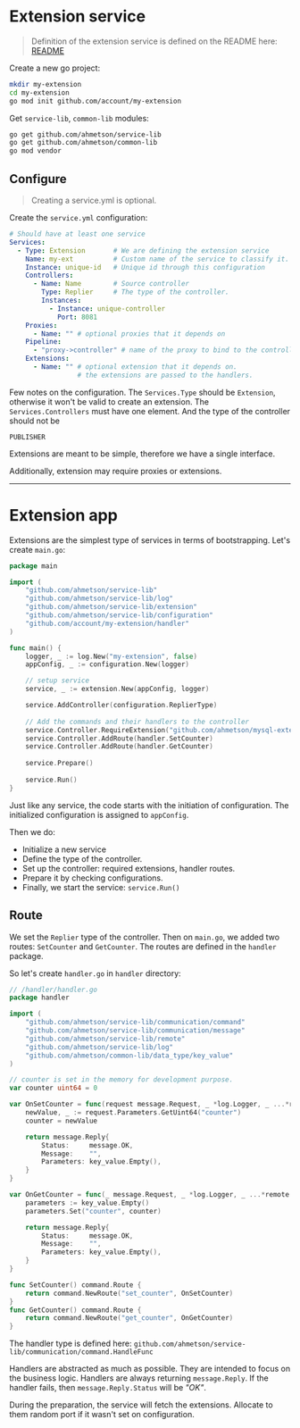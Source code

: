 # Extension service
> Definition of the extension service is defined on the README here:
[README](README.md)

Create a new go project:

```sh
mkdir my-extension
cd my-extension
go mod init github.com/account/my-extension
```

Get `service-lib`, `common-lib` modules:

```sh
go get github.com/ahmetson/service-lib
go get github.com/ahmetson/common-lib
go mod vendor
```

## Configure

> Creating a service.yml is optional.

Create the `service.yml` configuration:

```yaml
# Should have at least one service
Services:
  - Type: Extension       # We are defining the extension service
    Name: my-ext          # Custom name of the service to classify it.
    Instance: unique-id   # Unique id through this configuration
    Controllers:
      - Name: Name        # Source controller
        Type: Replier     # The type of the controller.
        Instances:
          - Instance: unique-controller
            Port: 8081
    Proxies:
      - Name: "" # optional proxies that it depends on
    Pipeline:
      - "proxy->controller" # name of the proxy to bind to the controller name
    Extensions:
      - Name: "" # optional extension that it depends on.
                 # the extensions are passed to the handlers.
```

Few notes on the configuration.
The `Services.Type` should be `Extension`, otherwise it won't be valid
to create an extension. 
The `Services.Controllers` must have
one element. And the type of the controller should not be

`PUBLISHER`

Extensions are meant to be simple, therefore we have a single
interface.

Additionally, extension may require proxies or extensions.

---

# Extension app

Extensions are the simplest type of services in terms of bootstrapping.
Let's create `main.go`:

```go
package main

import (
	"github.com/ahmetson/service-lib"
	"github.com/ahmetson/service-lib/log"
	"github.com/ahmetson/service-lib/extension"
	"github.com/ahmetson/service-lib/configuration"
	"github.com/account/my-extension/handler"
)

func main() {
	logger, _ := log.New("my-extension", false)
	appConfig, _ := configuration.New(logger)

	// setup service
	service, _ := extension.New(appConfig, logger)

	service.AddController(configuration.ReplierType)
	
	// Add the commands and their handlers to the controller
	service.Controller.RequireExtension("github.com/ahmetson/mysql-extension")
	service.Controller.AddRoute(handler.SetCounter)
	service.Controller.AddRoute(handler.GetCounter)
	
	service.Prepare()
	
	service.Run()
}
```

Just like any service, the code starts with the initiation of configuration.
The initialized configuration is assigned to `appConfig`.

Then we do:
* Initialize a new service
* Define the type of the controller.
* Set up the controller: required extensions, handler routes.
* Prepare it by checking configurations.
* Finally, we start the service: `service.Run()`

## Route
We set the `Replier` type of the controller.
Then on `main.go`, we added two routes: `SetCounter` and `GetCounter`.
The routes are defined in the `handler` package.

So let's create `handler.go` in `handler` directory:

```go
// /handler/handler.go
package handler

import (
	"github.com/ahmetson/service-lib/communication/command"
	"github.com/ahmetson/service-lib/communication/message"
	"github.com/ahmetson/service-lib/remote"
	"github.com/ahmetson/service-lib/log"
	"github.com/ahmetson/common-lib/data_type/key_value"
)

// counter is set in the memory for development purpose.
var counter uint64 = 0

var OnSetCounter = func(request message.Request, _ *log.Logger, _ ...*remote.Clients) message.Reply {
	newValue, _ := request.Parameters.GetUint64("counter")
	counter = newValue

	return message.Reply{
		Status:     message.OK,
		Message:    "",
		Parameters: key_value.Empty(),
	}
}

var OnGetCounter = func(_ message.Request, _ *log.Logger, _ ...*remote.Clients) message.Reply {
	parameters := key_value.Empty()
	parameters.Set("counter", counter)

	return message.Reply{
		Status:     message.OK,
		Message:    "",
		Parameters: key_value.Empty(),
	}
}

func SetCounter() command.Route {
	return command.NewRoute("set_counter", OnSetCounter)
}
func GetCounter() command.Route {
	return command.NewRoute("get_counter", OnGetCounter)
}
```

The handler type is defined here:
`github.com/ahmetson/service-lib/communication/command.HandleFunc`

Handlers are abstracted as much as possible.
They are intended to focus on the business logic.
Handlers are always returning `message.Reply`.
If the handler fails, then `message.Reply.Status` will be *"OK"*.

During the preparation, the service will fetch the extensions.
Allocate to them random port if it wasn't set on configuration.
